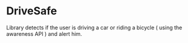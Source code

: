 # DriveSafe
Library detects if the user is driving a car or riding a bicycle ( using the awareness API ) and alert him.
